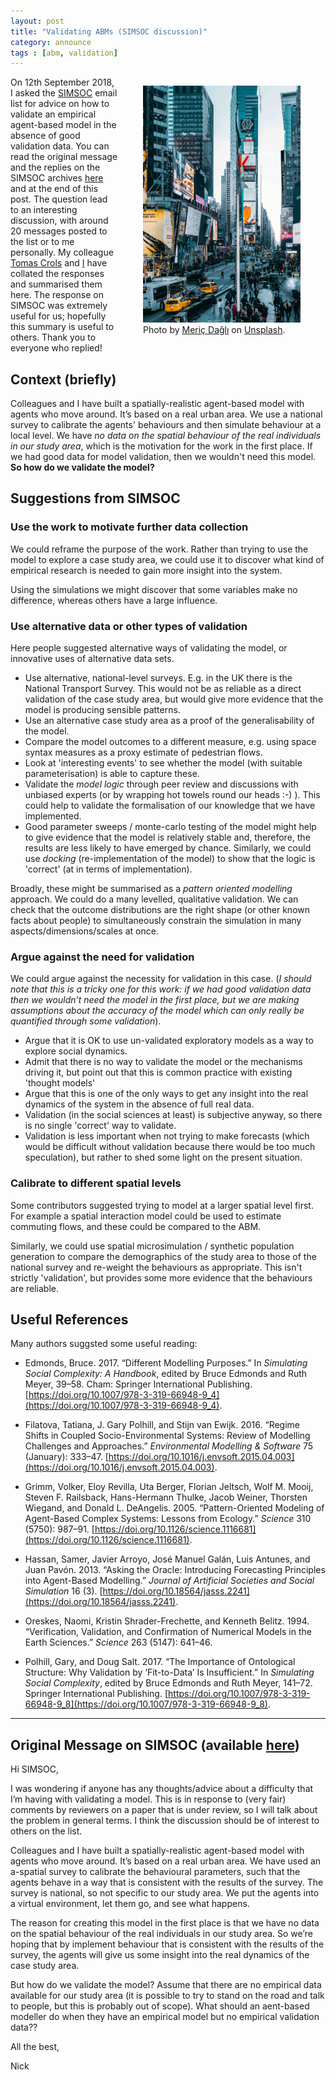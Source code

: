 ```yaml
---
layout: post
title: "Validating ABMs (SIMSOC discussion)"
category: announce
tags : [abm, validation]
---
```


<figure style="float:right; width:50%">
  <img src="../figures/attribution/people-time-square-small.jpg" alt="people on time square"/>
  <figcaption> Photo by <a href="https://unsplash.com/photos/slapbg2mejw?utm_source=unsplash&utm_medium=referral&utm_content=creditCopyText">Meriç
Dağlı</a> on <a href="https://unsplash.com/search/photos/people-crowd?utm_source=unsplash&utm_medium=referral&utm_content=creditCopyText">Unsplash</a>.
</figcaption>
</figure>

On 12th September 2018, I asked the [SIMSOC](https://www.jiscmail.ac.uk/cgi-bin/webadmin?A0=SimSoc) email list for advice on how to validate an empirical agent-based model in the absence of good validation data. You can read the original message and the replies on the SIMSOC archives [here](https://www.jiscmail.ac.uk/cgi-bin/webadmin?A2=SimSoc;d4e85e43.1809) and at the end of this post. The question lead to an interesting discussion, with around 20 messages posted to the list or to me personally. My colleague [Tomas Crols](https://environment.leeds.ac.uk/geography/staff/1022/dr-tomas-crols) and [I](http://www.nickmalleson.co.uk/) have collated the responses and summarised them here. The response on SIMSOC was extremely useful for us; hopefully this summary is useful to others. Thank you to everyone who replied!

## Context (briefly)

Colleagues and I have built a spatially-realistic agent-based model with agents who move around. It’s based on a real urban area. We use a national survey to calibrate the agents' behaviours and then simulate behaviour at a local level. We have _no data on the spatial behaviour of the real individuals in our study area_, which is the motivation for the work in the first place. If we had good data for model validation, then we wouldn't need this model. **So how do we validate the model?**

## Suggestions from SIMSOC

### Use the work to motivate further data collection

We could reframe the purpose of the work. Rather than trying to use the model to explore a case study area, we could use it to discover what kind of empirical research is needed to gain more insight into the system.

Using the simulations we might discover that some variables make no difference, whereas others have a large influence.

### Use alternative data or other types of validation

Here people suggested alternative ways of validating the model, or innovative uses of alternative data sets.

 - Use alternative, national-level surveys. E.g. in the UK there is the National Transport Survey. This would not be as reliable as a direct validation of the case study area, but would give more evidence that the model is producing sensible patterns.
 - Use an alternative case study area as a proof of the generalisability of the model. 
 - Compare the model outcomes to a different measure, e.g. using space syntax measures as a proxy estimate of pedestrian flows.
 - Look at 'interesting events' to see whether the model (with suitable parameterisation) is able to capture these.
 - Validate the _model logic_ through peer review and discussions with unbiased experts (or by wrapping hot towels round our heads :-) ). This could help to validate the formalisation of our knowledge that we have implemented.
 - Good parameter sweeps / monte-carlo testing of the model might help to give evidence that the model is relatively stable and, therefore, the results are less likely to have emerged by chance. Similarly, we could use _docking_ (re-implementation of the model) to show that the logic is 'correct' (at in terms of implementation).

Broadly, these might be summarised as a _pattern oriented modelling_ approach. We could do a many levelled, qualitative validation. We can check that the outcome distributions are the right shape (or other known facts about people) to simultaneously constrain the simulation in many aspects/dimensions/scales at once.

### Argue against the need for validation

We could argue against the necessity for validation in this case. (_I should note that this is a tricky one for this work: if we had good validation data then we wouldn't need the model in the first place, but we are making assumptions about the accuracy of the model which can only really be quantified through some validation_). 

 - Argue that it is OK to use un-validated exploratory models as a way to explore social dynamics. 
 - Admit that there is no way to validate the model or the mechanisms driving it, but point out that this is common practice with existing 'thought models' 
 - Argue that this is one of the only ways to get any insight into the real dynamics of the system in the absence of full real data.
 - Validation (in the social sciences at least) is subjective anyway, so there is no single 'correct' way to validate.
 - Validation is less important when not trying to make forecasts (which would be difficult without validation because there would be too much speculation), but rather to shed some light on the present situation. 

### Calibrate to different spatial levels

Some contributors suggested trying to model at a larger spatial level first. For example a spatial interaction model could be used to estimate commuting flows, and these could be compared to the ABM. 

Similarly, we could use spatial microsimulation / synthetic population generation to compare the demographics of the study area to those of the national survey and re-weight the behaviours as appropriate. This isn't strictly 'validation', but provides some more evidence that the behaviours are reliable. 



## Useful References

Many authors suggsted some useful reading:

 - Edmonds, Bruce. 2017. “Different Modelling Purposes.” In _Simulating Social Complexity: A Handbook_, edited by Bruce Edmonds and Ruth Meyer, 39–58. Cham: Springer International Publishing. [https://doi.org/10.1007/978-3-319-66948-9_4](https://doi.org/10.1007/978-3-319-66948-9_4).

 - Filatova, Tatiana, J. Gary Polhill, and Stijn van Ewijk. 2016. “Regime Shifts in Coupled Socio-Environmental Systems: Review of Modelling Challenges and Approaches.” _Environmental Modelling & Software_ 75 (January): 333–47. [https://doi.org/10.1016/j.envsoft.2015.04.003](https://doi.org/10.1016/j.envsoft.2015.04.003).

 - Grimm, Volker, Eloy Revilla, Uta Berger, Florian Jeltsch, Wolf M. Mooij, Steven F. Railsback, Hans-Hermann Thulke, Jacob Weiner, Thorsten Wiegand, and Donald L. DeAngelis. 2005. “Pattern-Oriented Modeling of Agent-Based Complex Systems: Lessons from Ecology.” _Science_ 310 (5750): 987–91. [https://doi.org/10.1126/science.1116681](https://doi.org/10.1126/science.1116681).

 - Hassan, Samer, Javier Arroyo, José Manuel Galán, Luis Antunes, and Juan Pavón. 2013. “Asking the Oracle: Introducing Forecasting Principles into Agent-Based Modelling.” _Journal of Artificial Societies and Social Simulation_ 16 (3). [https://doi.org/10.18564/jasss.2241](https://doi.org/10.18564/jasss.2241).

 - Oreskes, Naomi, Kristin Shrader-Frechette, and Kenneth Belitz. 1994. “Verification, Validation, and Confirmation of Numerical Models in the Earth Sciences.” _Science_ 263 (5147): 641–46.

 - Polhill, Gary, and Doug Salt. 2017. “The Importance of Ontological Structure: Why Validation by ‘Fit-to-Data’ Is Insufficient.” In _Simulating Social Complexity_, edited by Bruce Edmonds and Ruth Meyer, 141–72. Springer International Publishing. [https://doi.org/10.1007/978-3-319-66948-9_8](https://doi.org/10.1007/978-3-319-66948-9_8).

<hr/>

## Original Message on SIMSOC (available [here](https://www.jiscmail.ac.uk/cgi-bin/webadmin?A2=SimSoc;d4e85e43.1809))

Hi SIMSOC, 
 
I was wondering if anyone has any thoughts/advice about a difficulty that I’m having with validating a model. This is in response to (very fair) comments by reviewers on a paper that is under review, so I will talk about the problem in general terms. I think the discussion should be of interest to others on the list. 
 
Colleagues and I have built a spatially-realistic agent-based model with agents who move around. It’s based on a real urban area. We have used an a-spatial survey to calibrate the behavioural parameters, such that the agents behave in a way that is consistent with the results of the survey. The survey is national, so not specific to our study area. We put the agents into a virtual environment, let them go, and see what happens. 
 
The reason for creating this model in the first place is that we have no data on the spatial behaviour of the real individuals in our study area. So we’re hoping that by implement behaviour that is consistent with the results of the survey, the agents will give us some insight into the real dynamics of the case study area. 
 
But how do we validate the model? Assume that there are no empirical data available for our study area (it is possible to try to stand on the road and talk to people, but this is probably out of scope). What should an aent-based modeller do when they have an empirical model but no empirical validation data?? 
 
All the best, 

Nick 

